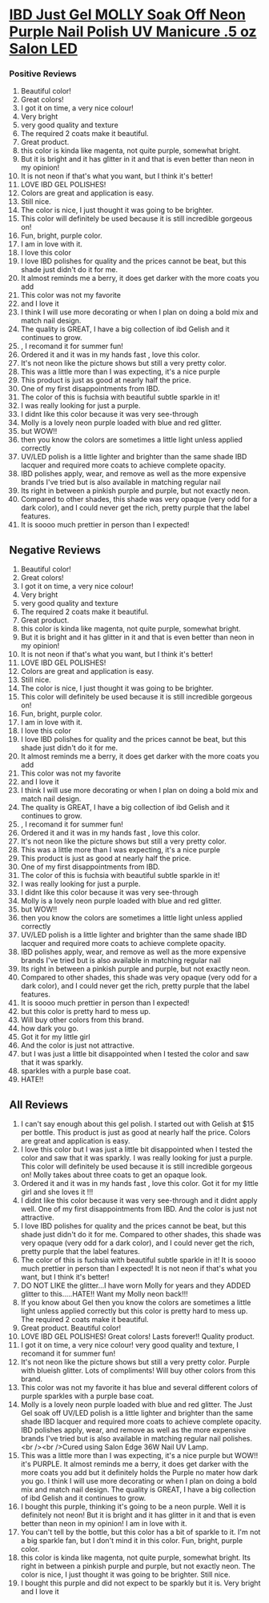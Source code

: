 # [IBD Just Gel MOLLY Soak Off Neon Purple Nail Polish UV Manicure .5 oz Salon LED](https://products.checkmycream.com/products/IBD-Just-Gel-MOLLY-Soak-Off-Neon-Purple-Nail-Polish-UV-Manicure-.5-oz-Salon-LED.html)

### Positive Reviews

<ol>
      <li>Beautiful color!</li>
      <li>Great colors!</li>
      <li>I got it on time, a very nice colour!</li>
      <li>Very bright</li>
      <li>very good quality  and texture</li>
      <li>The required 2 coats make it beautiful.</li>
      <li>Great product.</li>
      <li>this color is kinda like magenta, not quite purple, somewhat bright.  </li>
      <li>But it is bright and it has glitter in it and that is even better than neon in my opinion!</li>
      <li>It is not neon if that&#x27;s what you want, but I think it&#x27;s better!</li>
      <li>LOVE IBD GEL POLISHES!</li>
      <li>Colors are great and application is easy.</li>
      <li>Still nice.</li>
      <li>The color is nice, I just thought it was going to be brighter.  </li>
      <li>This color will definitely be used because it is still incredible gorgeous on!</li>
      <li>Fun, bright, purple color.</li>
      <li>I am in love with it.</li>
      <li>I love this color</li>
      <li>I love IBD polishes for quality and the prices cannot be beat, but this shade just didn&#x27;t do it for me.</li>
      <li>It almost reminds me a berry, it does get darker with the more coats you add</li>
      <li>This color was not my favorite</li>
      <li>and I love it</li>
      <li>I think I will use more decorating or when I plan on doing a bold mix and match nail design.</li>
      <li>The quality is GREAT, I have a big collection of ibd Gelish and it continues to grow.</li>
      <li>, I recomand it for summer fun!</li>
      <li>Ordered it and it was in my hands fast , love this color.</li>
      <li>It&#x27;s not neon like the picture shows but still a very pretty color.</li>
      <li>This was a little more than I was expecting, it&#x27;s a nice purple</li>
      <li>This product is just as good at nearly half the price.</li>
      <li>One of my first disappointments from IBD.</li>
      <li>The color of this is fuchsia with beautiful subtle sparkle in it!</li>
      <li>I was really looking for just a purple.</li>
      <li>I didnt like this color because it was very see-through</li>
      <li>Molly is a lovely neon purple loaded with blue and red glitter.</li>
      <li>but WOW!!</li>
      <li>then you know the colors are sometimes a little light unless applied correctly</li>
      <li>UV/LED polish is a little lighter and brighter than the same shade IBD lacquer and required more coats to achieve complete opacity.</li>
      <li>IBD polishes apply, wear, and remove as well as the more expensive brands I&#x27;ve tried but is also available in matching regular nail</li>
      <li>Its right in between a pinkish purple and purple, but not exactly neon.  </li>
      <li>Compared to other shades, this shade was very opaque (very odd for a dark color), and I could never get the rich, pretty purple that the label features.</li>
      <li>It is soooo much prettier in person than I expected!</li>
</ol>


<h2>Negative Reviews</h2>
<ol>
<li> Beautiful color!</li>
<li> Great colors!</li>
<li> I got it on time, a very nice colour!</li>
<li> Very bright</li>
<li> very good quality  and texture</li>
<li> The required 2 coats make it beautiful.</li>
<li> Great product.</li>
<li> this color is kinda like magenta, not quite purple, somewhat bright.  </li>
<li> But it is bright and it has glitter in it and that is even better than neon in my opinion!</li>
<li> It is not neon if that&#x27;s what you want, but I think it&#x27;s better!</li>
<li> LOVE IBD GEL POLISHES!</li>
<li> Colors are great and application is easy.</li>
<li> Still nice.</li>
<li> The color is nice, I just thought it was going to be brighter.  </li>
<li> This color will definitely be used because it is still incredible gorgeous on!</li>
<li> Fun, bright, purple color.</li>
<li> I am in love with it.</li>
<li> I love this color</li>
<li> I love IBD polishes for quality and the prices cannot be beat, but this shade just didn&#x27;t do it for me.</li>
<li> It almost reminds me a berry, it does get darker with the more coats you add</li>
<li> This color was not my favorite</li>
<li> and I love it</li>
<li> I think I will use more decorating or when I plan on doing a bold mix and match nail design.</li>
<li> The quality is GREAT, I have a big collection of ibd Gelish and it continues to grow.</li>
<li> , I recomand it for summer fun!</li>
<li> Ordered it and it was in my hands fast , love this color.</li>
<li> It&#x27;s not neon like the picture shows but still a very pretty color.</li>
<li> This was a little more than I was expecting, it&#x27;s a nice purple</li>
<li> This product is just as good at nearly half the price.</li>
<li> One of my first disappointments from IBD.</li>
<li> The color of this is fuchsia with beautiful subtle sparkle in it!</li>
<li> I was really looking for just a purple.</li>
<li> I didnt like this color because it was very see-through</li>
<li> Molly is a lovely neon purple loaded with blue and red glitter.</li>
<li> but WOW!!</li>
<li> then you know the colors are sometimes a little light unless applied correctly</li>
<li> UV/LED polish is a little lighter and brighter than the same shade IBD lacquer and required more coats to achieve complete opacity.</li>
<li> IBD polishes apply, wear, and remove as well as the more expensive brands I&#x27;ve tried but is also available in matching regular nail</li>
<li> Its right in between a pinkish purple and purple, but not exactly neon.  </li>
<li> Compared to other shades, this shade was very opaque (very odd for a dark color), and I could never get the rich, pretty purple that the label features.</li>
<li> It is soooo much prettier in person than I expected!</li>
<li> but this color is pretty hard to mess up.  </li>
<li> Will buy other colors from this brand.</li>
<li> how dark you go.</li>
<li> Got it for my little girl</li>
<li> And the color is just not attractive.</li>
<li> but I was just a little bit disappointed when I tested the color and saw that it was sparkly.</li>
<li> sparkles with a purple base coat.</li>
<li> HATE!!  </li>
</ol>

<h2>All Reviews</h2>

<ol>
    <li> I can&#x27;t say enough about this gel polish. I started out with Gelish at $15 per bottle. This product is just as good at nearly half the price. Colors are great and application is easy.</li>
    <li> I love this color but I was just a little bit disappointed when I tested the color and saw that it was sparkly. I was really looking for just a purple. This color will definitely be used because it is still incredible gorgeous on! Molly takes about three coats to get an opaque look.</li>
    <li> Ordered it and it was in my hands fast , love this color. Got it for my little girl and she loves it !!!</li>
    <li> I didnt like this color because it was very see-through and it didnt apply well. One of my first disappointments from IBD. And the color is just not attractive.</li>
    <li> I love IBD polishes for quality and the prices cannot be beat, but this shade just didn&#x27;t do it for me. Compared to other shades, this shade was very opaque (very odd for a dark color), and I could never get the rich, pretty purple that the label features.</li>
    <li> The color of this is fuchsia with beautiful subtle sparkle in it! It is soooo much prettier in person than I expected! It is not neon if that&#x27;s what you want, but I think it&#x27;s better!</li>
    <li> DO NOT LIKE the glitter...I have worn Molly for years and they ADDED glitter to this.....HATE!!  Want my Molly neon back!!!</li>
    <li> If you know about Gel then you know the colors are sometimes a little light unless applied correctly but this color is pretty hard to mess up.  The required 2 coats make it beautiful.</li>
    <li> Great product. Beautiful color!</li>
    <li> LOVE IBD GEL POLISHES! Great colors! Lasts forever!! Quality product.</li>
    <li> I got it on time, a very nice colour! very good quality  and texture, I recomand it for summer fun!</li>
    <li> It&#x27;s not neon like the picture shows but still a very pretty color. Purple with blueish glitter. Lots of compliments! Will buy other colors from this brand.</li>
    <li> This color was not my favorite it has blue and several different colors of purple sparkles with a purple base coat.</li>
    <li> Molly is a lovely neon purple loaded with blue and red glitter. The Just Gel soak off UV/LED polish is a little lighter and brighter than the same shade IBD lacquer and required more coats to achieve complete opacity. IBD polishes apply, wear, and remove as well as the more expensive brands I&#x27;ve tried but is also available in matching regular nail polishes.&lt;br /&gt;&lt;br /&gt;Cured using Salon Edge 36W Nail UV Lamp.</li>
    <li> This was a little more than I was expecting, it&#x27;s a nice purple but WOW!! it&#x27;s PURPLE. It almost reminds me a berry, it does get darker with the more coats you add but it definitely holds the Purple no mater how dark you go. I think I will use more decorating or when I plan on doing a bold mix and match nail design. The quality is GREAT, I have a big collection of ibd Gelish and it continues to grow.</li>
    <li> I bought this purple, thinking it&#x27;s going to be a neon purple. Well it is definitely not neon! But it is bright and it has glitter in it and that is even better than neon in my opinion! I am in love with it.</li>
    <li> You can&#x27;t tell by the bottle, but this color has a bit of sparkle to it. I&#x27;m not a big sparkle fan, but I don&#x27;t mind it in this color. Fun, bright, purple color.</li>
    <li> this color is kinda like magenta, not quite purple, somewhat bright.  Its right in between a pinkish purple and purple, but not exactly neon.  The color is nice, I just thought it was going to be brighter.  Still nice.</li>
    <li> I bought this purple and did not expect to be sparkly but it is. Very bright and I love it</li>
</ol>




